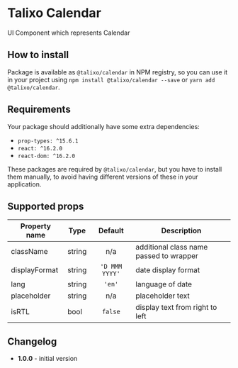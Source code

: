 # Talixo Calendar

UI Component which represents Calendar

## How to install

Package is available as `@talixo/calendar` in NPM registry, so you can use it in your project
using `npm install @talixo/calendar --save` or `yarn add @talixo/calendar`.

## Requirements

Your package should additionally have some extra dependencies:

- `prop-types: ^15.6.1`
- `react: ^16.2.0`
- `react-dom: ^16.2.0`

These packages are required by `@talixo/calendar`, but you have to install them manually,
to avoid having different versions of these in your application.

## Supported props

Property name | Type      | Default | Description                    
--------------|-----------|:-------:|--------------------------------
className     | string    | n/a     | additional class name passed to wrapper
displayFormat | string    | `'D MMM YYYY'` | date display format
lang          | string    | `'en'`  | language of date
placeholder   | string    | n/a     | placeholder text
isRTL         | bool      | `false` | display text from right to left

## Changelog

- **1.0.0** - initial version
